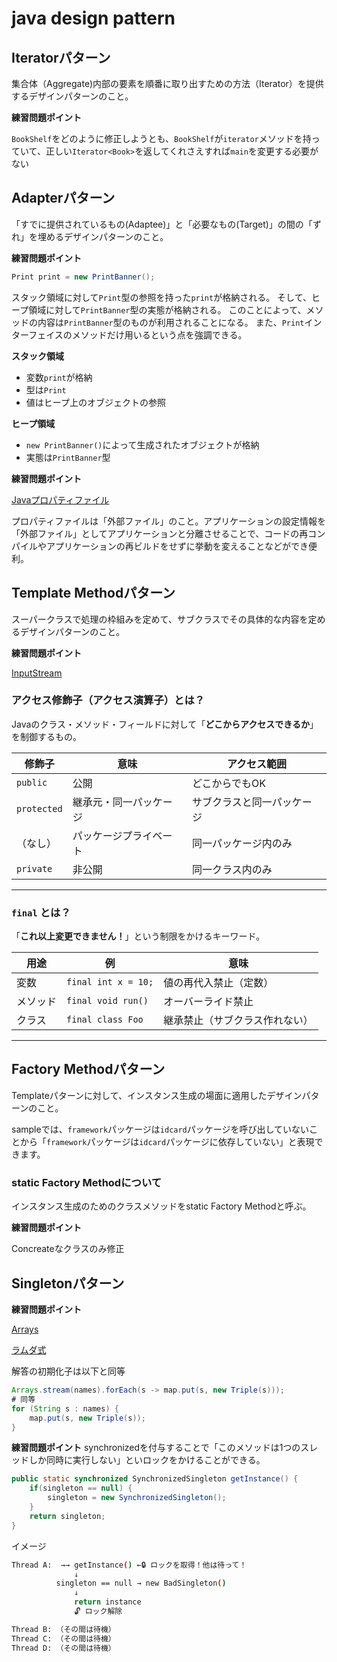 # java design pattern
## Iteratorパターン
集合体（Aggregate)内部の要素を順番に取り出すための方法（Iterator）を提供するデザインパターンのこと。

**練習問題ポイント**

`BookShelf`をどのように修正しようとも、`BookShelf`が`iterator`メソッドを持っていて、正しい`Iterator<Book>`を返してくれさえすれば`main`を変更する必要がない

## Adapterパターン
「すでに提供されているもの(Adaptee)」と「必要なもの(Target)」の間の「ずれ」を埋めるデザインパターンのこと。

**練習問題ポイント**

```java
Print print = new PrintBanner();
```

スタック領域に対して`Print`型の参照を持った`print`が格納される。
そして、ヒープ領域に対して`PrintBanner`型の実態が格納される。
このことによって、メソッドの内容は`PrintBanner`型のものが利用されることになる。
また、`Print`インターフェイスのメソッドだけ用いるという点を強調できる。

**スタック領域**
- 変数`print`が格納
- 型は`Print`
- 値はヒープ上のオブジェクトの参照

**ヒープ領域**
- `new PrintBanner()`によって生成されたオブジェクトが格納
- 実態は`PrintBanner`型

**練習問題ポイント**

[Javaプロパティファイル](https://qiita.com/AsahinaKei/items/93e50eee48e317814fbd)

プロパティファイルは「外部ファイル」のこと。アプリケーションの設定情報を「外部ファイル」としてアプリケーションと分離させることで、コードの再コンパイルやアプリケーションの再ビルドをせずに挙動を変えることなどができ便利。


## Template Methodパターン
スーパークラスで処理の枠組みを定めて、サブクラスでその具体的な内容を定めるデザインパターンのこと。

**練習問題ポイント**

[InputStream](https://docs.oracle.com/javase/jp/8/docs/api/java/io/InputStream.html)

### アクセス修飾子（アクセス演算子）とは？
Javaのクラス・メソッド・フィールドに対して「**どこからアクセスできるか**」を制御するもの。

| 修飾子 | 意味 | アクセス範囲 |
|--------|------|--------------|
| `public` | 公開 | どこからでもOK |
| `protected` | 継承元・同一パッケージ | サブクラスと同一パッケージ |
| （なし） | パッケージプライベート | 同一パッケージ内のみ |
| `private` | 非公開 | 同一クラス内のみ |

---

### `final` とは？
「**これ以上変更できません！**」という制限をかけるキーワード。

| 用途     | 例                        | 意味                         |
|----------|---------------------------|------------------------------|
| 変数     | `final int x = 10;`       | 値の再代入禁止（定数）       |
| メソッド | `final void run()`        | オーバーライド禁止           |
| クラス   | `final class Foo`         | 継承禁止（サブクラス作れない）|

---
## Factory Methodパターン
Templateパターンに対して、インスタンス生成の場面に適用したデザインパターンのこと。

sampleでは、`framework`パッケージは`idcard`パッケージを呼び出していないことから「`framework`パッケージは`idcard`パッケージに依存していない」と表現できます。

### static Factory Methodについて
インスタンス生成のためのクラスメソッドをstatic Factory Methodと呼ぶ。

**練習問題ポイント**

Concreateなクラスのみ修正

## Singletonパターン

**練習問題ポイント**

[Arrays](https://docs.oracle.com/javase/jp/8/docs/api/java/util/Arrays.html)

[ラムダ式](https://qiita.com/kenRp01/items/4045a7925340088bd7e3)

解答の初期化子は以下と同等

```java
Arrays.stream(names).forEach(s -> map.put(s, new Triple(s)));
# 同等
for (String s : names) {
    map.put(s, new Triple(s));
}
```

**練習問題ポイント**
synchronizedを付与することで「このメソッドは1つのスレッドしか同時に実行しない」といロックをかけることができる。

```java
public static synchronized SynchronizedSingleton getInstance() {
	if(singleton == null) {
		singleton = new SynchronizedSingleton();
	}
	return singleton;
}
``` 

イメージ


```bash
Thread A:  →→ getInstance() ←🔒 ロックを取得！他は待って！
              ↓
          singleton == null → new BadSingleton()
              ↓
              return instance
              🔓 ロック解除

Thread B: （その間は待機）
Thread C: （その間は待機）
Thread D: （その間は待機）
```


